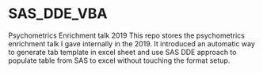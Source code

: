 # SAS_DDE_VBA
Psychometrics Enrichment talk 2019
This repo stores the psychometrics enrichment talk I gave internally in the 2019. 
It introduced an automatic way to generate tab template in excel sheet and 
use SAS DDE approach to populate table from SAS to excel without touching the format setup.


